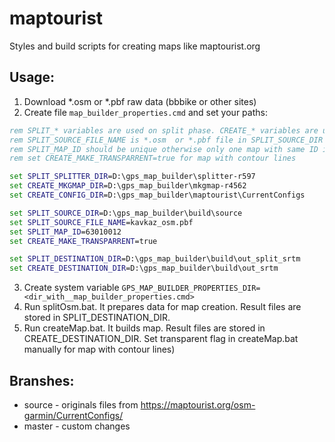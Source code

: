 # maptourist
Styles and build scripts for creating maps like maptourist.org

## Usage:
1. Download *.osm or *.pbf raw data (bbbike or other sites)
2. Create file `map_builder_properties.cmd` and set your paths:
```bat
rem SPLIT_* variables are used on split phase. CREATE_* variables are used on map creation phase.
rem SPLIT_SOURCE_FILE_NAME is *.osm  or *.pbf file in SPLIT_SOURCE_DIR directory
rem SPLIT_MAP_ID should be unique otherwise only one map with same ID is visible
rem set CREATE_MAKE_TRANSPARRENT=true for map with contour lines

set SPLIT_SPLITTER_DIR=D:\gps_map_builder\splitter-r597
set CREATE_MKGMAP_DIR=D:\gps_map_builder\mkgmap-r4562
set CREATE_CONFIG_DIR=D:\gps_map_builder\maptourist\CurrentConfigs

set SPLIT_SOURCE_DIR=D:\gps_map_builder\build\source
set SPLIT_SOURCE_FILE_NAME=kavkaz_osm.pbf
set SPLIT_MAP_ID=63010012
set CREATE_MAKE_TRANSPARRENT=true

set SPLIT_DESTINATION_DIR=D:\gps_map_builder\build\out_split_srtm
set CREATE_DESTINATION_DIR=D:\gps_map_builder\build\out_srtm
```
3. Create system variable `GPS_MAP_BUILDER_PROPERTIES_DIR=<dir_with__map_builder_properties.cmd>`
4. Run splitOsm.bat. It prepares data for map creation. Result files are stored in SPLIT_DESTINATION_DIR.
5. Run createMap.bat. It builds map. Result files are stored in CREATE_DESTINATION_DIR. Set transparent flag in createMap.bat manually for map with contour lines)

## Branshes:
+ source - originals files from https://maptourist.org/osm-garmin/CurrentConfigs/
+ master - custom changes
